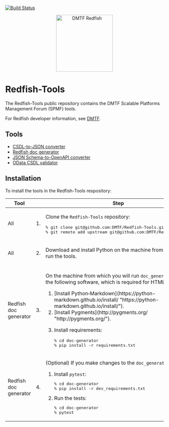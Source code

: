 [![Build Status](https://travis-ci.com/DMTF/Redfish-Tools.svg?branch=master)](https://travis-ci.com/github/DMTF/Redfish-Tools)
<p align="center">
  <img src="http://redfish.dmtf.org/sites/all/themes/dmtf2015/images/dmtf-redfish-logo.png" alt="DMTF Redfish" width=180>
</p>

# Redfish-Tools

The Redfish-Tools public repository contains the DMTF Scalable Platforms Management Forum (SPMF) tools.

For Redfish developer information, see [DMTF](https://redfish.dmtf.org/ "https://redfish.dmtf.org/").

## Tools

* [CSDL-to-JSON converter](csdl-to-json-convertor/README.md "csdl-to-json-convertor/README.md")
* [Redfish doc generator](doc-generator/README.md "doc-generator/README.md")
* [JSON Schema-to-OpenAPI converter](json-to-openapi-converter/README.md "json-to-openapi-converter/README.md")
* [OData CSDL validator](odata-csdl-validator/README.md "odata-csdl-validator/README.md")

## Installation

To install the tools in the Redfish-Tools respository:

<table>
   <thead>
      <tr>
         <th align="top" valign="left">Tool</th>
         <th align="top" valign="left" colspan="2">Step</th>
         <th align="top" valign="left">Details</th>
      </tr>
   </thead>
   <tbody>
      <tr>
         <td align="top" valign="left">All</td>
         <td align="top" valign="left">1.</td>
         <td align="top" valign="left">
            <p>Clone the <code>Redfish-Tools</code> repository:</p>
            <pre lang="bash">% git clone git@github.com:DMTF/Redfish-Tools.git
% git remote add upstream git@github.com:DMTF/Redfish-Tools.git</pre>
         </td>
         <td />
      </tr>
      <tr>
         <td align="top" valign="left">All</td>
         <td align="top" valign="left">2.</td>
         <td align="top" valign="left">
            <p>Download and install Python on the machine from which you will run the tools.</p>
         </td>
         <td align="top" valign="left">
            <a href="https://www.python.org/downloads/" title="https://www.python.org/downloads/">Download and install Python</a>.
         </td>
      </tr>
      <tr>
         <td align="top" valign="left">Redfish doc generator</td>
         <td align="top" valign="left">3.</td>
         <td align="top" valign="left">
            <p>On the machine from which you will run <code>doc_generator.py</code>, install the following software, which is required for HTML output:</p>
            <ol>
               <li>[Install Python&#8209;Markdown](https://python-markdown.github.io/install/ "https://python-markdown.github.io/install/").</li>
               <li>[Install Pygments](http://pygments.org/ "http://pygments.org/").</li>
               <li>
                  <p>Install requirements:</p>
                  <pre lang="bash">% cd doc-generator
% pip install -r requirements.txt</pre>
         </td>
         <td />
      </tr>
      <tr>
         <td align="top" valign="left">Redfish doc generator</td>
         <td align="top" valign="left">4.</td>
         <td align="top" valign="left">
            <p>(Optional) If you make changes to the <code>doc_generator.py</code> code:</p>
            <ol>
               <li>Install <code>pytest</code>:
                  <pre lang="bash">% cd doc-generator
% pip install -r dev_requirements.txt</pre>
               </li>
               <li>Run the tests:
                  <pre lang="bash">% cd doc-generator
% pytest</pre>
               </li>
            </ol>
         </td>
         <td align="top" valign="left"><a href="https://docs.pytest.org/en/latest/getting-started.html" title="https://docs.pytest.org/en/latest/getting-started.html">pytest</a>.</td>
      </tr>
   </tbody>
</table>
